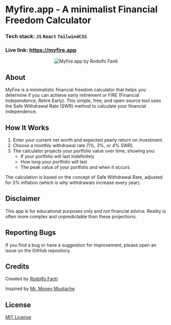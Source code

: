 # Myfire.app - A minimalist Financial Freedom Calculator

### Tech stack: `JS` `React` `TailwindCSS`

### Live link: https://myfire.app

<p align="center">
    <img src='/myfire_demo_RodolfoFanti.mp4' alt="Myfire.app by Rodolfo Fanti" style="max-width: 1000px;">
</p>

## About

MyFire is a minimalistic financial freedom calculator that helps you determine if you can achieve early retirement or FIRE (Financial Independence, Retire Early). This simple, free, and open-source tool uses the Safe Withdrawal Rate (SWR) method to calculate your financial independence.

## How It Works

1. Enter your current net worth and expected yearly return on investment.
2. Choose a monthly withdrawal rate (1%, 3%, or 4% SWR).
3. The calculator projects your portfolio value over time, showing you:
   - If your portfolio will last indefinitely
   - How long your portfolio will last
   - The peak value of your portfolio and when it occurs

The calculation is based on the concept of Safe Withdrawal Rate, adjusted for 3% inflation (which is why withdrawals increase every year).

## Disclaimer

This app is for educational purposes only and not financial advice. Reality is often more complex and unpredictable than these projections.

## Reporting Bugs

If you find a bug or have a suggestion for improvement, please open an issue on the GitHub repository.

## Credits

Created by [Rodolfo Fanti](https://bento.me/3drudy)

Inspired by [Mr. Money Mustache](https://www.mrmoneymustache.com/2012/05/29/how-much-do-i-need-for-retirement/)

## License

[MIT License](LICENSE)
